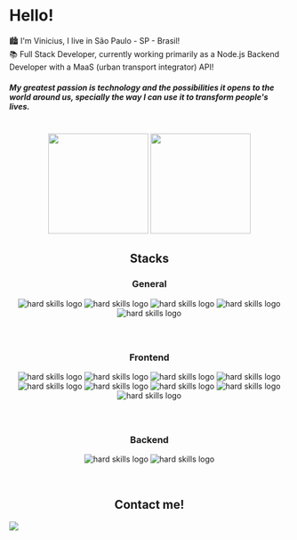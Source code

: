 <div> 
  <h1> Hello! </h1>
</div>

🏙 I'm Vinicius, I live in São Paulo - SP - Brasil!   
📚 Full Stack Developer, currently working primarily as a Node.js Backend Developer with a MaaS (urban transport integrator) API!

<h5> 
  My greatest passion is technology and the possibilities it opens to the world around us, specially the way I can use it to transform people's lives.
</h5>
&nbsp;

<div align="center">

<img height="180em" src="https://github-readme-stats.vercel.app/api?username=VinofSteel&count_private=true&show_icons=true&theme=codeSTACKr"/>
<img height="180em" src="https://github-readme-stats.vercel.app/api/top-langs/?username=VinofSteel&layout=compact&theme=codeSTACKr&langs_count=7"/>
  
</div>



<h2 style="text-align:center">Stacks</h2>  

<h3 style="text-align:center">General</h2> 
<div align="center" style="text-align:center;margin-bottom:40px;padding-bottom:20px;border-bottom: 1px solid #FFF8">
  <img src="https://img.shields.io/badge/Git-101010?style=for-the-badge&logo=git&logoColor=F05032" alt='hard skills logo'/> 
  <img src="https://img.shields.io/badge/JavaScript-101010?style=for-the-badge&logo=javascript&logoColor=F7DF1E" alt='hard skills logo'/>
  <img src="https://img.shields.io/badge/TypeScript-101010?style=for-the-badge&logo=typescript&logoColor=3178C6" alt='hard skills logo'/>
  <img src="https://img.shields.io/badge/Python-101010?style=for-the-badge&logo=python&logoColor=ffdd54" alt='hard skills logo'/>
  <img src="https://img.shields.io/badge/Go-101010?style=for-the-badge&logo=go&logoColor=2300ADD8" alt='hard skills logo'/>
</div>

<h3 style="text-align:center">Frontend</h2> 
<div align="center" style="text-align:center;margin-bottom:40px;padding-bottom:20px;border-bottom: 1px solid #FFF8">
  <img src="https://img.shields.io/badge/HTML5-101010?style=for-the-badge&logo=html5&logoColor=E34F26" alt='hard skills logo'/>
  <img src="https://img.shields.io/badge/CSS3-101010?style=for-the-badge&logo=css3&logoColor=1572B6" alt='hard skills logo'/>
  <img src="https://img.shields.io/badge/Axios-101010?style=for-the-badge&logo=axios&logoColor=5A29E4" alt='hard skills logo'/>
  <img src="https://img.shields.io/badge/React.js-101010?style=for-the-badge&logo=react&logoColor=61DAFB" alt='hard skills logo'/>
  <img src="https://img.shields.io/badge/React%20Router-101010?style=for-the-badge&logo=react-router&logoColor=CA4245" alt='hard skills logo'/>
  <img src="https://img.shields.io/badge/Hook%20Form-101010?style=for-the-badge&logo=react-hook-form&logoColor=EC5990" alt='hard skills logo'/>
  <img src="https://img.shields.io/badge/styled%20components-101010?style=for-the-badge&logo=styled-components&logoColor=DB7093" alt='hard skills logo'/>
  <img src="https://img.shields.io/badge/CSS%20Modules-101010?style=for-the-badge&logo=css-modules&logoColor=white" alt='hard skills logo'/>
  <img src="https://img.shields.io/badge/TailwindCss-101010?style=for-the-badge&logo=tailwind-css&logoColor=white" alt='hard skills logo'/>
</div>

<h3 style="text-align:center">Backend</h2> 
<div align="center" style="text-align:center;margin-bottom:40px;padding-bottom:20px;border-bottom: 1px solid #FFF8">
   <img src="https://img.shields.io/badge/Node.js-101010?style=for-the-badge&logo=node.js&logoColor=white" alt='hard skills logo'/>
   <img src="https://img.shields.io/badge/Express.js-101010?style=for-the-badge&logo=express.js&logoColor=2361DAFB" alt='hard skills logo'/>
</div>

<h2 style="text-align:center">Contact me!</h3>  

<div>
  <a href="https://www.linkedin.com/in/vinicius-fa-nascimento/" target="_blank"><img loading="lazy" src="https://img.shields.io/badge/-LinkedIn-%230077B5?style=for-the-badge&logo=linkedin&logoColor=white" target="_blank"></a>   
</div>
